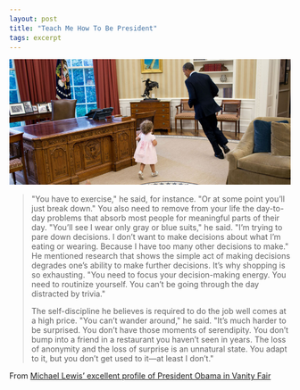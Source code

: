 ```yaml
---
layout: post
title: "Teach Me How To Be President"
tags: excerpt
---
```


<a href="https://secure.flickr.com/photos/whitehouse/7743236080/sizes/l/in/photostream/" target="_blank" title="Whitehouse Photostream"><img src="/assets/img/2012-09-16_obama_chase.jpg" title="The Presidential Run"/></a>

> "You have to exercise," he said, for instance. "Or at some point you’ll just break down." You also need to remove from your life the day-to-day problems that absorb most people for meaningful parts of their day. "You’ll see I wear only gray or blue suits," he said. "I’m trying to pare down decisions. I don’t want to make decisions about what I’m eating or wearing. Because I have too many other decisions to make." He mentioned research that shows the simple act of making decisions degrades one’s ability to make further decisions. It’s why shopping is so exhausting. "You need to focus your decision-making energy. You need to routinize yourself. You can’t be going through the day distracted by trivia."
>
>
> The self-discipline he believes is required to do the job well comes at a high price. "You can’t wander around," he said. "It’s much harder to be surprised. You don’t have those moments of serendipity. You don’t bump into a friend in a restaurant you haven’t seen in years. The loss of anonymity and the loss of surprise is an unnatural state. You adapt to it, but you don’t get used to it—at least I don’t."

<p class="quote-source">From <a target="_blank" title="Michael Lewis: Obama's Way | Vanity Fair" href="http://www.vanityfair.com/politics/2012/10/michael-lewis-profile-barack-obama">Michael Lewis’ excellent profile of President Obama in Vanity Fair</a></p>